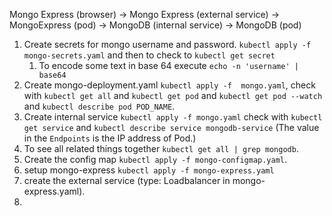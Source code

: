 Mongo Express (browser) -> Mongo Express (external service) -> MongoExpress (pod) -> MongoDB (internal service) -> MongoDB (pod)

1. Create secrets for mongo username and password. `kubectl apply -f mongo-secrets.yaml` and then to check to `kubectl get secret`
   1. To encode some text in base 64 execute `echo -n 'username' | base64`
2. Create mongo-deployment.yaml `kubectl apply -f  mongo.yaml`, check with `kubectl get all` and `kubectl get pod` and `kubectl get pod --watch` and `kubectl describe pod POD_NAME`.
3. Create internal service `kubectl apply -f mongo.yaml` check with `kubectl get service` and `kubectl describe service mongodb-service` (The value in the `Endpoints` is the IP address of Pod.)
4. To see all related things together `kubectl get all | grep mongodb`.
5. Create the config map `kubectl apply -f mongo-configmap.yaml`.
6. setup mongo-express `kubectl apply -f mongo-express.yaml`
7. create the external service (type: Loadbalancer in mongo-express.yaml).
8. 
 